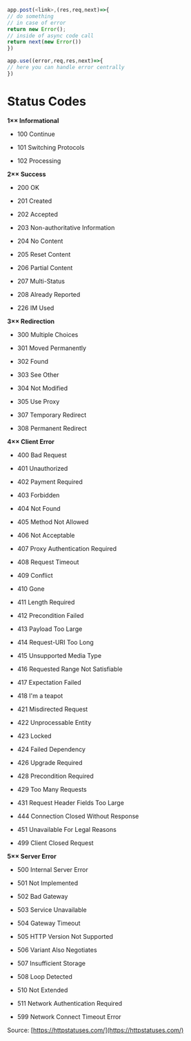 

```js
app.post(<link>,(res,req,next)=>{
// do something
// in case of error
return new Error();
// inside of async code call
return next(new Error())
})

app.use((error,req,res,next)=>{
// here you can handle error centrally
})
```


# Status Codes

**1×× Informational**

- 100 Continue
    
- 101 Switching Protocols
    
- 102 Processing
    

**2×× Success**

- 200 OK
    
- 201 Created
    
- 202 Accepted
    
- 203 Non-authoritative Information
    
- 204 No Content
    
- 205 Reset Content
    
- 206 Partial Content
    
- 207 Multi-Status
    
- 208 Already Reported
    
- 226 IM Used
    

**3×× Redirection**

- 300 Multiple Choices
    
- 301 Moved Permanently
    
- 302 Found
    
- 303 See Other
    
- 304 Not Modified
    
- 305 Use Proxy
    
- 307 Temporary Redirect
    
- 308 Permanent Redirect
    

**4×× Client Error**

- 400 Bad Request
    
- 401 Unauthorized
    
- 402 Payment Required
    
- 403 Forbidden
    
- 404 Not Found
    
- 405 Method Not Allowed
    
- 406 Not Acceptable
    
- 407 Proxy Authentication Required
    
- 408 Request Timeout
    
- 409 Conflict
    
- 410 Gone
    
- 411 Length Required
    
- 412 Precondition Failed
    
- 413 Payload Too Large
    
- 414 Request-URI Too Long
    
- 415 Unsupported Media Type
    
- 416 Requested Range Not Satisfiable
    
- 417 Expectation Failed
    
- 418 I'm a teapot
    
- 421 Misdirected Request
    
- 422 Unprocessable Entity
    
- 423 Locked
    
- 424 Failed Dependency
    
- 426 Upgrade Required
    
- 428 Precondition Required
    
- 429 Too Many Requests
    
- 431 Request Header Fields Too Large
    
- 444 Connection Closed Without Response
    
- 451 Unavailable For Legal Reasons
    
- 499 Client Closed Request
    

**5×× Server Error**

- 500 Internal Server Error
    
- 501 Not Implemented
    
- 502 Bad Gateway
    
- 503 Service Unavailable
    
- 504 Gateway Timeout
    
- 505 HTTP Version Not Supported
    
- 506 Variant Also Negotiates
    
- 507 Insufficient Storage
    
- 508 Loop Detected
    
- 510 Not Extended
    
- 511 Network Authentication Required
    
- 599 Network Connect Timeout Error
    

Source: [https://httpstatuses.com/](https://httpstatuses.com/)